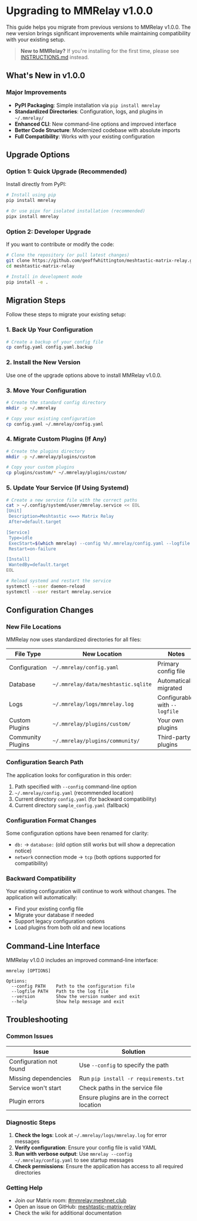 # Upgrading to MMRelay v1.0.0

This guide helps you migrate from previous versions to MMRelay v1.0.0. The new version brings significant improvements while maintaining compatibility with your existing setup.

> **New to MMRelay?** If you're installing for the first time, please see [INSTRUCTIONS.md](INSTRUCTIONS.md) instead.

## What's New in v1.0.0

### Major Improvements

- **PyPI Packaging**: Simple installation via `pip install mmrelay`
- **Standardized Directories**: Configuration, logs, and plugins in `~/.mmrelay/`
- **Enhanced CLI**: New command-line options and improved interface
- **Better Code Structure**: Modernized codebase with absolute imports
- **Full Compatibility**: Works with your existing configuration

## Upgrade Options

### Option 1: Quick Upgrade (Recommended)

Install directly from PyPI:

```bash
# Install using pip
pip install mmrelay

# Or use pipx for isolated installation (recommended)
pipx install mmrelay
```

### Option 2: Developer Upgrade

If you want to contribute or modify the code:

```bash
# Clone the repository (or pull latest changes)
git clone https://github.com/geoffwhittington/meshtastic-matrix-relay.git
cd meshtastic-matrix-relay

# Install in development mode
pip install -e .
```

## Migration Steps

Follow these steps to migrate your existing setup:

### 1. Back Up Your Configuration

```bash
# Create a backup of your config file
cp config.yaml config.yaml.backup
```

### 2. Install the New Version

Use one of the upgrade options above to install MMRelay v1.0.0.

### 3. Move Your Configuration

```bash
# Create the standard config directory
mkdir -p ~/.mmrelay

# Copy your existing configuration
cp config.yaml ~/.mmrelay/config.yaml
```

### 4. Migrate Custom Plugins (If Any)

```bash
# Create the plugins directory
mkdir -p ~/.mmrelay/plugins/custom

# Copy your custom plugins
cp plugins/custom/* ~/.mmrelay/plugins/custom/
```

### 5. Update Your Service (If Using Systemd)

```bash
# Create a new service file with the correct paths
cat > ~/.config/systemd/user/mmrelay.service << EOL
[Unit]
 Description=Meshtastic <==> Matrix Relay
 After=default.target

[Service]
 Type=idle
 ExecStart=$(which mmrelay) --config %h/.mmrelay/config.yaml --logfile %h/.mmrelay/logs/mmrelay.log
 Restart=on-failure

[Install]
 WantedBy=default.target
EOL

# Reload systemd and restart the service
systemctl --user daemon-reload
systemctl --user restart mmrelay.service
```

## Configuration Changes

### New File Locations

MMRelay now uses standardized directories for all files:

| File Type | New Location | Notes |
|-----------|--------------|-------|
| Configuration | `~/.mmrelay/config.yaml` | Primary config file |
| Database | `~/.mmrelay/data/meshtastic.sqlite` | Automatically migrated |
| Logs | `~/.mmrelay/logs/mmrelay.log` | Configurable with `--logfile` |
| Custom Plugins | `~/.mmrelay/plugins/custom/` | Your own plugins |
| Community Plugins | `~/.mmrelay/plugins/community/` | Third-party plugins |

### Configuration Search Path

The application looks for configuration in this order:

1. Path specified with `--config` command-line option
2. `~/.mmrelay/config.yaml` (recommended location)
3. Current directory `config.yaml` (for backward compatibility)
4. Current directory `sample_config.yaml` (fallback)

### Configuration Format Changes

Some configuration options have been renamed for clarity:

- `db:` → `database:` (old option still works but will show a deprecation notice)
- `network` connection mode → `tcp` (both options supported for compatibility)

### Backward Compatibility

Your existing configuration will continue to work without changes. The application will automatically:

- Find your existing config file
- Migrate your database if needed
- Support legacy configuration options
- Load plugins from both old and new locations

## Command-Line Interface

MMRelay v1.0.0 includes an improved command-line interface:

```
mmrelay [OPTIONS]

Options:
  --config PATH    Path to the configuration file
  --logfile PATH   Path to the log file
  --version        Show the version number and exit
  --help           Show help message and exit
```

## Troubleshooting

### Common Issues

| Issue | Solution |
|-------|----------|
| Configuration not found | Use `--config` to specify the path |
| Missing dependencies | Run `pip install -r requirements.txt` |
| Service won't start | Check paths in the service file |
| Plugin errors | Ensure plugins are in the correct location |

### Diagnostic Steps

1. **Check the logs**: Look at `~/.mmrelay/logs/mmrelay.log` for error messages
2. **Verify configuration**: Ensure your config file is valid YAML
3. **Run with verbose output**: Use `mmrelay --config ~/.mmrelay/config.yaml` to see startup messages
4. **Check permissions**: Ensure the application has access to all required directories

### Getting Help

- Join our Matrix room: [#mmrelay:meshnet.club](https://matrix.to/#/#mmrelay:meshnet.club)
- Open an issue on GitHub: [meshtastic-matrix-relay](https://github.com/geoffwhittington/meshtastic-matrix-relay/issues)
- Check the wiki for additional documentation
